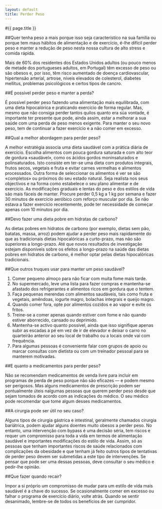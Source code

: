 ```yaml
---
layout: default
title: Perder Peso
---
```


#{{ page.title }}

##Quer tenha peso a mais porque isso seja característico na sua família ou porque tem maus hábitos de alimentação e de exercício, é-lhe difícil perder peso e manter a redução de peso nesta nossa cultura de alto stress e comida rápida.

Mais de 60% dos residentes dos Estados Unidos adultos (ou pouco menos de metade dos portugueses adultos, em Portugal) têm excesso de peso ou são obesos e, por isso, têm risco aumentado de doença cardiovascular, hipertensão arterial, artrose, níveis elevados de colesterol, diabetes mellitus, problemas psicológicos e certos tipos de cancro.

##É possível perder peso e manter a perda?

É possível perder peso fazendo uma alimentação mais equilibrada, com uma dieta hipocalórica e praticando exercício de forma regular. Mas, mesmo que não consiga perder tantos quilos quanto era súa vontade, é importante ter presente que pode, ainda assim, estar a melhorar a sua saúde com uma perda de peso menos exigente. Para manter o seu novo peso, tem de continuar a fazer exercício e a não comer em excesso.

##Qual a melhor abordagem para perder peso?

A melhor estratégia associa uma dieta saudável com a prática diária de exercício. Escolha alimentos com pouca gordura saturada e com alto teor de gordura «saudável», como os ácidos gordos moninsaturados e polinsaturados. Isto consiste em ter-se uma dieta com produtos integrais, frutos secos, vegetais e fruta e evitar carnes vermelhas e alimentos processados. Outra forma de seleccionar os alimentos é ver se são «completos» ou próximos do seu estado natural.
Seja realista nos seus objectivos e na forma como estabelece o seu plano alimentar e de exercício. As modificações graduais e lentas do peso e dos estilos de vida são mais fáceis de manter. Procure perder 0,5 kg a 1 kg por semana e fazer 30 minutos de exercício aeróbico com reforço muscular por dia. Se não estava a fazer exercício recentemente, pode ter necessidade de começar apenas com 10 minutos por dia.

##Devo fazer uma dieta pobre em hidratas de carbono?

As dietas pobres em hidratos de carbono (por exemplo, dietas sem pão, batatas, massa, arroz) podem ajudar a perder peso mais rapidamente do que as tradicionais dietas hipocalóricas a curto-prazo, mas não são superiores a longo-prazo. Até que novos resultados de investigação estejam disponíveis sobre os efeitos a longo-prazo na saúde das dietas pobres em hidratos de carbono, é melhor optar pelas dietas hipocalóricas tradicionais.

##Que outros truques usar para manter um peso saudável?

1. Comer pequeno almoço para não ficar com muita fome mais tarde.
2. No supermercado, leve uma lista para fazer compras e mantenha-se afastado dos refrigerantes e alimentos ricos em gordura que o tentem.
3. Faça pequenas merendas com alimentos saudáveis, tais como fruta e vegetais, amêndoas, iogurte magro, bolachas integrais e queijo magro.
4. Quando comer fora, opte por alimentos cozidos e ao vapor e evite os fritos.
5. Treine-se a comer apenas quando estiver com fome e não quando estiver aborrecido, cansado ou deprimido.
6. Mantenha-se activo quanto possível, ainda que isso signifique apenas subir as escadas a pé em vez de ir de elevador e deixar o carro no quarteirão anterior ao seu local de trabalho ou a locais onde vai com frequência.
7. Para algumas pessoas é conveniente falar com grupos de apoio ou marcar consultas com dietista ou com um treinador pessoal para se manterem motivadas.

##E quanto a medicamentos para perder peso?

Não se recomendam medicamentos de venda livre para incluir em programas de perda de peso porque não são eficazes — e podem mesmo ser perigosos. Mas alguns medicamentos de prescrição podem ser pontualmente úteis nalgumas pessoas que querem perder peso desde que sejam tomados de acordo com as indicações do médico. O seu médico pode recomendar que tome algum desses medicamentos.

##A cirurgia pode ser útil no seu caso?

Alguns tipos de cirurgia gástrica e intestinal, geralmente chamados cirurgia bariátrica, podem ajudar alguns doentes muito obesos a perder peso. No entanto, uma intervenção com bypass é uma decisão séria, tem riscos e requer um compromisso para toda a vida em termos de alimentação saudável e importantes modificações do estilo de vida. Assim, só as pessoas que tenham importantes riscos de saúde relacionados com complicações da obesidade e que tenham já feito outros tipos de tentativas de perder peso devem ser submetidas a este tipo de intervenções. Se pensar que pode ser uma dessas pessoas, deve consultar o seu médico e pedir-lhe opinião.

##Que fazer quando recair?

Impor a si próprio um compromisso de mudar para um estilo de vida mais saudável é a chave do sucesso. Se ocasionalmente comer em excesso ou falhar o programa de exercício diário, volte atrás. Quando se sentir desanimado, lembre-se de todos os benefícios de ser cumpridor.